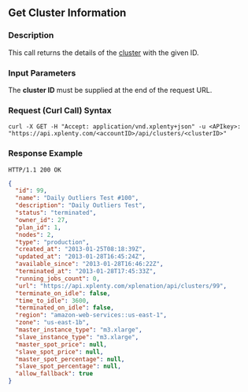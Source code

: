 ## Get Cluster Information

### Description
This call returns the details of the [cluster](https://github.com/xplenty/xplenty-api-doc-v2/blob/master/resources/cluster.md) with the given ID.

### Input Parameters

The **cluster ID** must be supplied at the end of the request URL.

### Request (Curl Call) Syntax
```shell
curl -X GET -H "Accept: application/vnd.xplenty+json" -u <APIkey>: "https://api.xplenty.com/<accountID>/api/clusters/<clusterID>"
```

### Response Example
```HTTP
HTTP/1.1 200 OK
```

```json
{
  "id": 99,
  "name": "Daily Outliers Test #100",
  "description": "Daily Outliers Test",
  "status": "terminated",
  "owner_id": 27,
  "plan_id": 1,
  "nodes": 2,
  "type": "production",
  "created_at": "2013-01-25T08:18:39Z",
  "updated_at": "2013-01-28T16:45:24Z",
  "available_since": "2013-01-28T16:46:22Z",
  "terminated_at": "2013-01-28T17:45:33Z",
  "running_jobs_count": 0,
  "url": "https://api.xplenty.com/xplenation/api/clusters/99",
  "terminate_on_idle": false,
  "time_to_idle": 3600,
  "terminated_on_idle": false,
  "region": "amazon-web-services::us-east-1",
  "zone": "us-east-1b",
  "master_instance_type": "m3.xlarge",
  "slave_instance_type": "m3.xlarge",
  "master_spot_price": null,
  "slave_spot_price": null,
  "master_spot_percentage": null,
  "slave_spot_percentage": null,
  "allow_fallback": true
}
```
